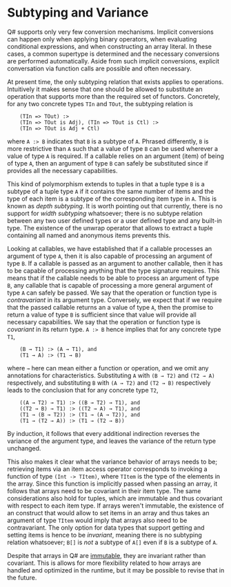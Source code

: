 # Subtyping and Variance

Q# supports only very few conversion mechanisms. Implicit conversions can happen only when applying binary operators, when evaluating conditional expressions, and when constructing an array literal. In these cases, a common supertype is determined and the necessary conversions are performed automatically. Aside from such implicit conversions, explicit conversation via function calls are possible and often necessary. 

At present time, the only subtyping relation that exists applies to operations. Intuitively it makes sense that one should be allowed to substitute an operation that supports more than the required set of functors. Concretely, for any two concrete types `TIn` and `TOut`, the subtyping relation is 
```
    (TIn => TOut) :>
    (TIn => TOut is Adj), (TIn => TOut is Ctl) :>
    (TIn => TOut is Adj + Ctl)
```
where `A :> B` indicates that `B` is a subtype of `A`. Phrased differently, `B` is more restrictive than `A` such that a value of type `B` can be used wherever a value of type `A` is required. If a callable relies on an argument (item) of being of type `A`, then an argument of type `B` can safely be substituted since if provides all the necessary capabilities. 

This kind of polymorphism extends to tuples in that a tuple type `B` is a subtype of a tuple type `A` if it contains the same number of items and the type of each item is a subtype of the corresponding item type in `A`. This is known as *depth subtyping*. 
It is worth pointing out that currently, there is no support for *width subtyping* whatsoever; there is no subtype relation between any two user defined types or a user defined type and any built-in type. The existence of the unwrap operator that allows to extract a tuple containing all named and anonymous items prevents this.  

Looking at callables, we have established that if a callable processes an argument of type `A`, then it is also capable of processing an argument of type `B`. If a callable is passed as an argument to another callable, then it has to be capable of processing anything that the type signature requires. This means that if the callable needs to be able to process an argument of type `B`, any callable that is capable of processing a more general argument of type `A` can safely be passed. We say that the operation or function type is *contravariant* in its argument type. Conversely, we expect that if we require that the passed callable returns an a value of type `A`, then the promise to return a value of type `B` is sufficient since that value will provide all necessary capabilities. We say that the operation or function type is *covariant* in its return type. `A :> B` hence implies that for any concrete type `T1`,
```
    (B → T1) :> (A → T1), and
    (T1 → A) :> (T1 → B) 
```
where `→` here can mean either a function or operation, and we omit any annotations for characteristics.
Substituting `A` with `(B → T2)` and `(T2 → A)` respectively, 
and substituting `B` with `(A → T2)` and `(T2 → B)` respectively leads to the conclusion that for any concrete type `T2`,
```
    ((A → T2) → T1) :> ((B → T2) → T1), and
    ((T2 → B) → T1) :> ((T2 → A) → T1), and
    (T1 → (B → T2)) :> (T1 → (A → T2)), and
    (T1 → (T2 → A)) :> (T1 → (T2 → B)) 
```
By induction, it follows that every additional indirection reverses the variance of the argument type, and leaves the variance of the return type unchanged. 

This also makes it clear what the variance behavior of arrays needs to be; retrieving items via an item access operator corresponds to invoking a function of type `(Int -> TItem)`, where `TItem` is the type of the elements in the array. Since this function is implicitly passed when passing an array, it follows that arrays need to be covariant in their item type. The same considerations also hold for tuples, which are immutable and thus covariant with respect to each item type.
If arrays weren't immutable, the existence of an construct that would allow to set items in an array and thus takes an argument of type `TItem` would imply that arrays also need to be contravariant. The only option for data types that support getting and setting items is hence to be *invariant*, meaning there is no subtyping relation whatsoever; `B[]` is *not* a subtype of `A[]` even if `B` is a subtype of `A`.

Despite that arrays in Q# are [immutable](https://github.com/microsoft/qsharp-language/blob/main/Specifications/Language/4_TypeSystem/Immutability.md), they are invariant rather than covariant. This is allows for more flexibility related to how arrays are handled and optimized in the runtime, but it may be possible to revise that in the future. 
